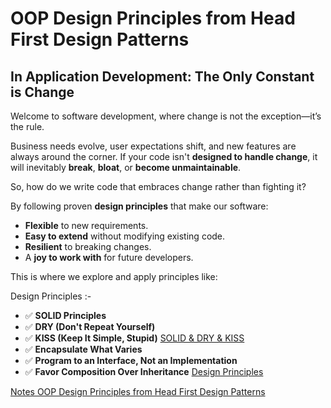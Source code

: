 #  OOP Design Principles from Head First Design Patterns

##  In Application Development: The Only Constant is Change

Welcome to software development, where change is not the exception—it’s the rule.

Business needs evolve, user expectations shift, and new features are always around the corner. If your code isn't **designed to handle change**, it will inevitably **break**, **bloat**, or **become unmaintainable**.

So, how do we write code that embraces change rather than fighting it?

By following proven **design principles** that make our software:
* **Flexible** to new requirements.
* **Easy to extend** without modifying existing code.
* **Resilient** to breaking changes.
* A **joy to work with** for future developers.

This is where we explore and apply principles like:

Design Principles :-

* ✅ **SOLID Principles**
* ✅ **DRY (Don't Repeat Yourself)**
* ✅ **KISS (Keep It Simple, Stupid)**
[SOLID & DRY & KISS](../DesignPrinciples/Notes_Software%20Design%20Principles.pdf)
* ✅ **Encapsulate What Varies**
* ✅ **Program to an Interface, Not an Implementation**
* ✅ **Favor Composition Over Inheritance**
[Design Principles](../DesignPrinciples/DesignPrinciples.md)

[Notes OOP Design Principles from Head First Design Patterns](Notes_DesignPrinciples_fromBookHFDP.pdf)